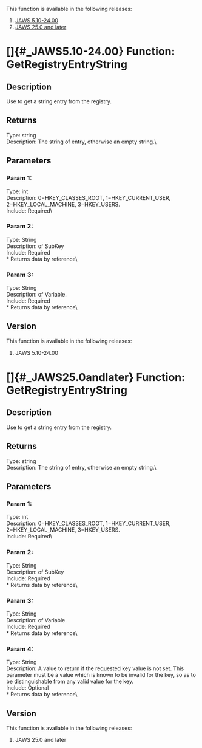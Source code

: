 This function is available in the following releases:

1.  [JAWS 5.10-24.00](#_JAWS5.10-24.00)
2.  [JAWS 25.0 and later](#_JAWS25.0andlater)

# []{#_JAWS5.10-24.00} Function: GetRegistryEntryString

## Description

Use to get a string entry from the registry.

## Returns

Type: string\
Description: The string of entry, otherwise an empty string.\

## Parameters

### Param 1:

Type: int\
Description: 0=HKEY_CLASSES_ROOT, 1=HKEY_CURRENT_USER,
2=HKEY_LOCAL_MACHINE, 3=HKEY_USERS.\
Include: Required\

### Param 2:

Type: String\
Description: of SubKey\
Include: Required\
\* Returns data by reference\

### Param 3:

Type: String\
Description: of Variable.\
Include: Required\
\* Returns data by reference\

## Version

This function is available in the following releases:

1.  JAWS 5.10-24.00

# []{#_JAWS25.0andlater} Function: GetRegistryEntryString

## Description

Use to get a string entry from the registry.

## Returns

Type: string\
Description: The string of entry, otherwise an empty string.\

## Parameters

### Param 1:

Type: int\
Description: 0=HKEY_CLASSES_ROOT, 1=HKEY_CURRENT_USER,
2=HKEY_LOCAL_MACHINE, 3=HKEY_USERS.\
Include: Required\

### Param 2:

Type: String\
Description: of SubKey\
Include: Required\
\* Returns data by reference\

### Param 3:

Type: String\
Description: of Variable.\
Include: Required\
\* Returns data by reference\

### Param 4:

Type: String\
Description: A value to return if the requested key value is not set.
This parameter must be a value which is known to be invalid for the key,
so as to be distinguishable from any valid value for the key.\
Include: Optional\
\* Returns data by reference\

## Version

This function is available in the following releases:

1.  JAWS 25.0 and later
